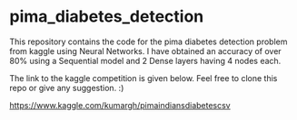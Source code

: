 # pima_diabetes_detection
This repository contains the code for the pima diabetes detection problem from kaggle using Neural Networks.
I have obtained an accuracy of over 80% using a Sequential model and 2 Dense layers having 4 nodes each.

The link to the kaggle competition is given below. Feel free to clone this repo or give any suggestion. :)

https://www.kaggle.com/kumargh/pimaindiansdiabetescsv

